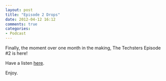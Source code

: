 ```yaml
---
layout: post
title: "Episode 2 Drops"
date: 2012-04-12 16:12
comments: true
categories: 
- Podcast
---
```


Finally, the moment over one month in the making, The Techsters
Episode #2 is here!

Have a listen [here](http://thetechsters.tumblr.com/).

Enjoy.
